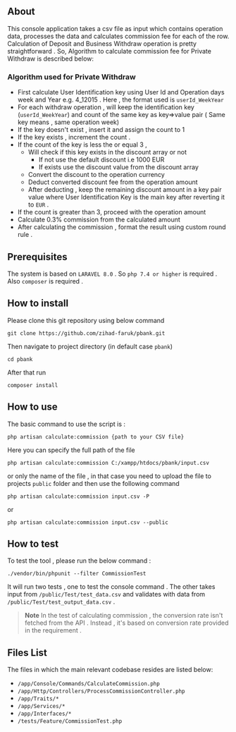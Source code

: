 ## About

This console application takes a csv file as input which contains operation data, processes the data and calculates
commission fee for each of the row. Calculation of Deposit and Business Withdraw operation is pretty straightforward .
So, Algorithm to calculate commission fee for Private Withdraw is described below:

### Algorithm used for Private Withdraw

- First calculate User Identification key using User Id and Operation days week and Year e.g. 4_12015 . Here , the
  format used is
  ```userId_WeekYear```
- For each withdraw operation , will keep the identification key (```userId_WeekYear```) and count of the same key as
  key=>value pair ( Same key means , same operation week)
- If the key doesn't exist , insert it and assign the count to 1
- If the key exists , increment the count .
- If the count of the key is less the or equal 3 ,
    - Will check if this key exists in the discount array or not
        - If not use the default discount i.e 1000 EUR
        - If exists use the discount value from the discount array
    - Convert the discount to the operation currency
    - Deduct converted discount fee from the operation amount
    - After deducting , keep the remaining discount amount in a key pair value where User Identification Key is the main
      key
      after reverting it to ``EUR`` .
- If the count is greater than 3, proceed with the operation amount
- Calculate 0.3% commission from the calculated amount
- After calculating the commission , format the result using custom round rule .

## Prerequisites

The system is based on ```LARAVEL 8.0``` . So ```php 7.4 or higher``` is required . Also ``composer`` is required .

## How to install

Please clone this git repository using below command

```
git clone https://github.com/zihad-faruk/pbank.git
```

Then navigate to project directory (in default case ``pbank``)

```
cd pbank
```

After that run

```
composer install
```

## How to use

The basic command to use the script is :

```
php artisan calculate:commission {path to your CSV file}
```

Here you can specify the full path of the file

```
php artisan calculate:commission C:/xampp/htdocs/pbank/input.csv
```

or only the name of the file , in that case you need to upload the file to projects
```public``` folder and then use the following command

```
php artisan calculate:commission input.csv -P 
```

or

```
php artisan calculate:commission input.csv --public
```

## How to test

To test the tool , please run the below command :

```
./vendor/bin/phpunit --filter CommissionTest
```

It will run two tests , one to test the console command .
The other takes input from ```/public/Test/test_data.csv``` and validates with data
from ```/public/Test/test_output_data.csv``` .
> **Note**
> In the test of calculating commission , the conversion rate isn't fetched from the API . Instead , it's based on
> conversion rate provided in the requirement .

## Files List

The files in which the main relevant codebase resides are listed below:

- ```/app/Console/Commands/CalculateCommission.php```
- ```/app/Http/Controllers/ProcessCommissionController.php```
- ```/app/Traits/*```
- ```/app/Services/*```
- ```/app/Interfaces/*```
- ```/tests/Feature/CommissionTest.php```